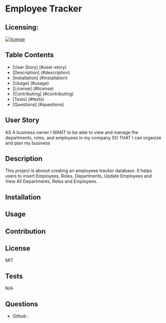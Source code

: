 # Employee Tracker

## Licensing:
[![license](https://img.shields.io/badge/license-MIT-blue)](https://shields.io)

## Table Contents
- [User Story] (#user-story)
- [Description] (#description)
- [Installation] (#installation)
- [Usage] (#usage)
- [License] (#license)
- [Contributing] (#contributing)
- [Tests] (#tests)
- [Questions] (#questions)

## User Story 

AS A business owner
I WANT to be able to view and manage the departments, roles, and employees in my company
SO THAT I can organize and plan my business

## Description 

This project is aboout creating an employeee tracker database. It helps users to insert Employees, Roles, Departments, Update Employees and View All Departments, Roles and Employees. 


## Installation

## Usage

## Contribution

## License
MIT

## Tests
N/A

## Questions
- Github :


